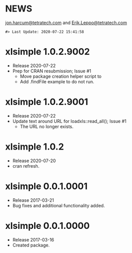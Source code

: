 NEWS
================
<jon.harcum@tetratech.com> and <Erik.Leppo@tetratech.com>

<!-- NEWS.md is generated from NEWS.Rmd. Please edit that file -->

    #> Last Update: 2020-07-22 15:41:58

# xlsimple 1.0.2.9002

  - Release 2020-07-22
  - Prep for CRAN resubmission; Issue \#1
      - Move package creation helper script to   
      - Add .findFile example to do not run.

# xlsimple 1.0.2.9001

  - Release 2020-07-22
  - Update text around URL for loadxls::read\_all(); Issue \#1
      - The URL no longer exists.

# xlsimple 1.0.2

  - Release 2020-07-20
  - cran refresh.

# xlsimple 0.0.1.0001

  - Release 2017-03-21
  - Bug fixes and additional functionality added.

# xlsimple 0.0.1.0000

  - Release 2017-03-16
  - Created package.
